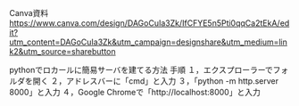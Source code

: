 Canva資料
https://www.canva.com/design/DAGoCuIa3Zk/IfCFYE5n5Pti0qqCa2tEkA/edit?utm_content=DAGoCuIa3Zk&utm_campaign=designshare&utm_medium=link2&utm_source=sharebutton

pythonでロカールに簡易サーバを建てる方法
手順
１，エクスプローラーでフォルダを開く
２，アドレスバーに「cmd」と入力
３，「python -m http.server 8000」と入力
４，Google Chromeで「http://localhost:8000」と入力
